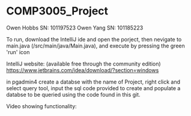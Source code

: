 # COMP3005_Project

Owen Hobbs SN: 101197523
Owen Yang SN: 101185223


To run, download the IntelliJ ide and open the porject, then nevigate to main.java (/src/main/java/Main.java), and execute by pressing the green 'run' icon

IntelliJ website: (available free through the community edition) https://www.jetbrains.com/idea/download/?section=windows

in pgadmin4 create a databse with the name of Project, right click and select query tool, input the sql code provided to create and populate a databse to be queried using the code found in this git.


Video showing functionality: 

